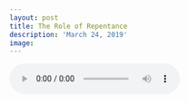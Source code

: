 ```yaml
---
layout: post
title: The Role of Repentance
description: 'March 24, 2019'
image:
---
```


<audio controls>
  <source src="http://docs.google.com/uc?export=open&id=11iXurTDotjdTWk8uibNdfaQ7tNr_fkMY" type="audio/mp3">
Your browser does not support the audio element.
</audio>
